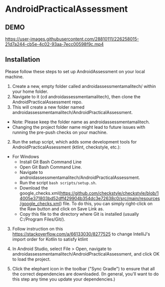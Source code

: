 ﻿# AndroidPracticalAssessment
## DEMO 
https://user-images.githubusercontent.com/28810111/226258015-21d7a244-cb5e-4c02-93aa-7ecc00598f9c.mp4

## Installation
Please follow these steps to set up AndroidAssessment on your local machine.
1. Create a new, empty folder called androidassessmentamalitech/ within your home folder.
2. Navigate to it (cd androidassessmentamalitech), then clone the AndroidPracticalAssessment repo.
3. This will create a new folder named androidassessmentamalitech/AndroidPracticalAssessment.

- Note: Please keep the folder name as androidassessmentamalitech.
- Changing the project folder name might lead to future issues with running the pre-push checks on your machine.

2. Run the setup script, which adds some development tools for AndroidPracticalAssessment (ktlint, checkstyle, etc.):
-  For Windows
    - Install Git Bash Command Line
    - Open Git Bash Command Line.
    - Navigate to androidassessmentamalitech/AndroidPracticalAssessment.
    - Run the script ``` bash scripts/setup.sh ```.
    - Download the google_checks.xml(https://github.com/checkstyle/checkstyle/blob/14005e371803bd52dff429904b354dc3e72638c0/src/main/resources/google_checks.xml) file. To do this, you can simply right-click on the Raw button and click on Save Link as.
    - Copy this file to the directory where Git is installed (usually C:/Program Files/Git/).

3. Follow instruction on this https://stackoverflow.com/a/66133030/8277525 to change IntelliJ's import order for Kotlin to satisfy ktlint

4. In Android Studio, select File > Open, navigate to androidassessmentamalitech/AndroidPracticalAssessment, and click OK to load the project.

5. Click the elephant icon in the toolbar ("Sync Gradle") to ensure that all the correct dependencies are downloaded. (In general, you'll want to do this step any time you update your dependencies.)
